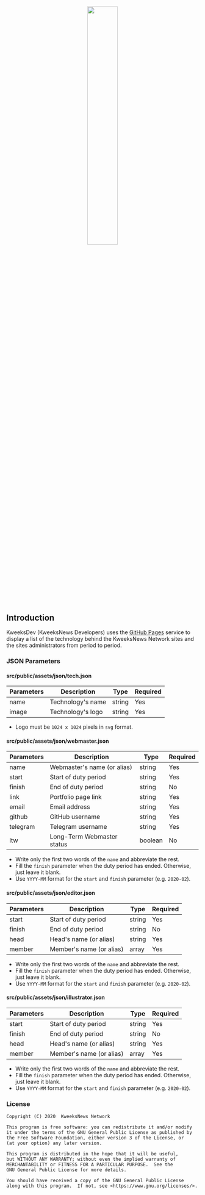# <p align="center"><img width="40%" src="https://developers.kweeksnews.com/assets/img/kweeksdev.svg"></p>

## Introduction

KweeksDev (KweeksNews Developers) uses the [GitHub Pages](https://pages.github.com/) service to display a list of the technology behind the KweeksNews Network sites and the sites administrators from period to period.

### JSON Parameters

#### src/public/assets/json/tech.json

| Parameters | Description       | Type   | Required |
| ---------- | ----------------- | ------ | -------- |
| name       | Technology's name | string | Yes      |
| image      | Technology's logo | string | Yes      |

- Logo must be `1024 x 1024` pixels in `svg` format.

#### src/public/assets/json/webmaster.json

| Parameters | Description                 | Type    | Required |
| ---------- | --------------------------- | ------- | -------- |
| name       | Webmaster's name (or alias) | string  | Yes      |
| start      | Start of duty period        | string  | Yes      |
| finish     | End of duty period          | string  | No       |
| link       | Portfolio page link         | string  | Yes      |
| email      | Email address               | string  | Yes      |
| github     | GitHub username             | string  | Yes      |
| telegram   | Telegram username           | string  | Yes      |
| ltw        | Long-Term Webmaster status  | boolean | No       |

- Write only the first two words of the `name` and abbreviate the rest. 
- Fill the `finish` parameter when the duty period has ended. Otherwise, just leave it blank.
- Use `YYYY-MM` format for the `start` and `finish` parameter (e.g. `2020-02`).

#### src/public/assets/json/editor.json

| Parameters | Description              | Type   | Required |
| ---------- | ------------------------ | ------ | -------- |
| start      | Start of duty period     | string | Yes      |
| finish     | End of duty period       | string | No       |
| head       | Head's name (or alias)   | string | Yes      |
| member     | Member's name (or alias) | array  | Yes      |

- Write only the first two words of the `name` and abbreviate the rest. 
- Fill the `finish` parameter when the duty period has ended. Otherwise, just leave it blank.
- Use `YYYY-MM` format for the `start` and `finish` parameter (e.g. `2020-02`).

#### src/public/assets/json/illustrator.json

| Parameters | Description              | Type   | Required |
| ---------- | ------------------------ | ------ | -------- |
| start      | Start of duty period     | string | Yes      |
| finish     | End of duty period       | string | No       |
| head       | Head's name (or alias)   | string | Yes      |
| member     | Member's name (or alias) | array  | Yes      |

- Write only the first two words of the `name` and abbreviate the rest. 
- Fill the `finish` parameter when the duty period has ended. Otherwise, just leave it blank.
- Use `YYYY-MM` format for the `start` and `finish` parameter (e.g. `2020-02`).

### License

```
Copyright (C) 2020  KweeksNews Network

This program is free software: you can redistribute it and/or modify
it under the terms of the GNU General Public License as published by
the Free Software Foundation, either version 3 of the License, or
(at your option) any later version.

This program is distributed in the hope that it will be useful,
but WITHOUT ANY WARRANTY; without even the implied warranty of
MERCHANTABILITY or FITNESS FOR A PARTICULAR PURPOSE.  See the
GNU General Public License for more details.

You should have received a copy of the GNU General Public License
along with this program.  If not, see <https://www.gnu.org/licenses/>.
```
